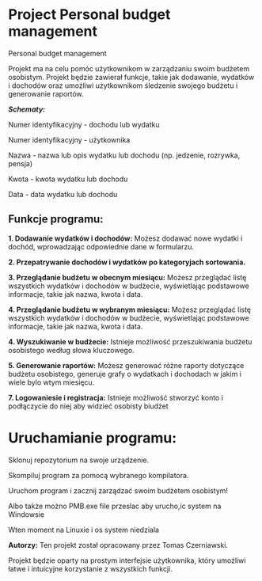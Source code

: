 # Project Personal budget management
Personal budget management

Projekt ma na celu pomóc użytkownikom w zarządzaniu swoim budżetem osobistym. Projekt będzie zawierał funkcje, takie jak dodawanie, wydatków i dochodów oraz umożliwi użytkownikom śledzenie swojego budżetu i generowanie raportów.

***Schematy:***

Numer identyfikacyjny - dochodu lub wydatku

Numer identyfikacyjny - użytkownika

Nazwa - nazwa lub opis wydatku lub dochodu (np. jedzenie, rozrywka, pensja)

Kwota - kwota wydatku lub dochodu

Data - data wydatku lub dochodu


## Funkcje programu:

**1. Dodawanie wydatków i dochodów:** Możesz dodawać nowe wydatki i dochód, wprowadzając odpowiednie dane w formularzu.

**2. Przepatrywanie dochodów i wydatków po kategoryjach sortowania.**

**3. Przeglądanie budżetu w obecnym miesiącu:** Możesz przeglądać listę wszystkich wydatków i dochodów w budżecie, wyświetlając podstawowe informacje, takie jak nazwa, kwota i data.

**4. Przeglądanie budżetu w wybranym miesiącu:** Możesz przeglądać listę wszystkich wydatków i dochodów w budżecie, wyświetlając podstawowe informacje, takie jak nazwa, kwota i data.

**4. Wyszukiwanie w budżecie:** Istnieje możliwość przeszukiwania budżetu osobistego według słowa kluczowego.

**5. Generowanie raportów:** Możesz generować różne raporty dotyczące budżetu osobistego, generuje grafy o wydatkach i dochodach w jakim i wiele bylo wtym miesięcu.

**7. Logowaniesie i registracja:** Istnieje możliwość stworzyć konto i podłączycie do niej aby widzieć osobisty biudżet

# Uruchamianie programu:
Sklonuj repozytorium na swoje urządzenie.

Skompiluj program za pomocą wybranego kompilatora.

Uruchom program i zacznij zarządzać swoim budżetem osobistym!

Albo także możno PMB.exe file przeslac aby urucho,ic system na Windowsie

Wten moment na Linuxie i os system niedziala

**Autorzy:**
Ten projekt został opracowany przez Tomas Czerniawski.

Projekt będzie oparty na prostym interfejsie użytkownika, który umożliwi łatwe i intuicyjne korzystanie z wszystkich funkcji.

